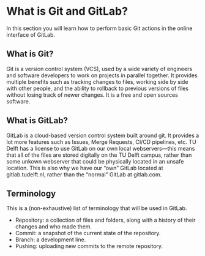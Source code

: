 # What is Git and GitLab?

In this section you will learn how to perform basic Git actions in the online interface of GitLab.

## What is Git?

Git is a version control system (VCS), used by a wide variety of engineers and software developers to work on projects in parallel together. It provides multiple benefits such as tracking changes to files, working side by side with other people, and the ability to rollback to previous versions of files without losing track of newer changes. It is a free and open sources software.

## What is GitLab?

GitLab is a cloud-based version control system built around git. It provides a lot more features such as Issues, Merge Requests, CI/CD pipelines, etc. TU Delft has a license to use GitLab on our own local webservers—this means that all of the files are stored digitally on the TU Delft campus, rather than some unkown webserver that could be physically located in an unsafe location. This is also why we have our “own” GitLab located at gitlab.tudelft.nl, rather than the “normal” GitLab at gitlab.com.

## Terminology
This is a (non-exhaustive) list of terminology that will be used in GitLab.

- Repository: a collection of files and folders, along with a history of their changes and who made them. 
- Commit: a snapshot of the current state of the repository.
- Branch: a development line.
- Pushing: uploading new commits to the remote repository.